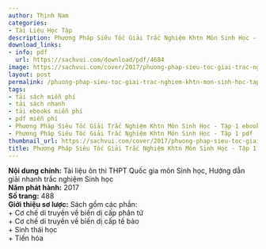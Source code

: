 ```yaml
---
author: Thịnh Nam
categories:
- Tài Liệu Học Tập
description: Phương Pháp Siêu Tốc Giải Trắc Nghiệm Khtn Môn Sinh Học - Tập 1
download_links:
- info: pdf
  url: https://sachvui.com/download/pdf/4684
image: https://sachvui.com/cover/2017/phuong-phap-sieu-toc-giai-trac-nghiem-khtn-mon-sinh-hoc-tap-1.jpg
layout: post
permalink: /phuong-phap-sieu-toc-giai-trac-nghiem-khtn-mon-sinh-hoc-tap-1.html
tags:
- tải sách miễn phí
- tải sách nhanh
- tải ebooks miễn phí
- pdf miễn phí
- Phương Pháp Siêu Tốc Giải Trắc Nghiệm Khtn Môn Sinh Học - Tập 1 ebook
- Phương Pháp Siêu Tốc Giải Trắc Nghiệm Khtn Môn Sinh Học - Tập 1 pdf
thumbnail_url: https://sachvui.com/cover/2017/phuong-phap-sieu-toc-giai-trac-nghiem-khtn-mon-sinh-hoc-tap-1.jpg
title: Phương Pháp Siêu Tốc Giải Trắc Nghiệm Khtn Môn Sinh Học - Tập 1
---
```


 <div class="item-desc text-justify"> <p><strong>Nội dung chính:</strong> Tài liệu ôn thi THPT Quốc gia môn Sinh học, Hướng dẫn giải nhanh trắc nghiệm Sinh học<br><strong>Năm phát hành:</strong> 2017<br><strong>Số trang:</strong> 488<br><strong>Giới thiệu sơ lược:</strong> Sách gồm các phần:<br>+ Cơ chế di truyền về biến dị cấp phân tử<br>+ Cơ chế di truyền về biến dị cấp tế bào<br>+ Sinh thái học <br>+ Tiến hóa</p> </div>